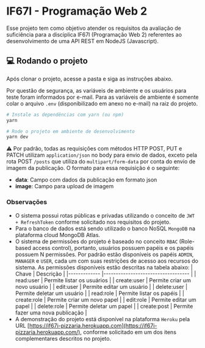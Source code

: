 # IF67I - Programação Web 2

Esse projeto tem como objetivo atender os requisitos da avaliação de suficiência para a disciplica IF67I (Programação Web 2) referentes ao desenvolvimento de uma API REST em NodeJS (Javascript).

## 💻 Rodando o projeto

Após clonar o projeto, acesse a pasta e siga as instruções abaixo.

Por questão de segurança, as variáveis de ambiente e os usuários para teste foram informados por e-mail. Para as variáveis de ambiente é somente colar o arquivo `.env` (disponibilizado em anexo no e-mail) na raiz do projeto.

```bash
# Instale as dependências com yarn (ou npm)
yarn

# Rode o projeto em ambiente de desenvolvimento
yarn dev
```

⚠️ Por padrão, todas as requisições com métodos HTTP POST, PUT e PATCH utilizam `application/json` no body para envio de dados, exceto pela rota POST `/posts` que utiliza do `multipart/form-data` por conta do envio de imagem da publicação. O formato para essa requisição é o seguinte:

- **data**: Campo com dados da publicação em formato json
- **image**: Campo para upload de imagem

### Observações

- O sistema possui rotas públicas e privadas utilizando o conceito de `JWT + RefreshToken` conforme solicitado nos requisitos do projeto.
- Para o banco de dados está sendo utilizado o banco NoSQL `MongoDB` na plataforma cloud MongoDB Atlas.
- O sistema de permissões do projeto é baseado no conceito `RBAC` (Role-based access control), portanto, usuários possuem papéis e os papéis possuem N permissões. Por padrão estão disponíveis os papéis `ADMIN`, `MANAGER` e `USER`, cada um com suas restrições de acesso aos recursos do sistema. As permissões disponíveis estão descritas na tabela abaixo:
  | Chave       	| Descrição                         	|
  |-------------	|-----------------------------------	|
  | read:user   	| Permite listar os usuários        	|
  | create:user 	| Permite criar um novo usuário     	|
  | edit:user   	| Permite editar um usuário         	|
  | delete:user 	| Permite deletar um usuário        	|
  | read:role   	| Permite listar os papéis          	|
  | create:role 	| Permite criar um novo papel       	|
  | edit:role   	| Permite editar um papel           	|
  | delete:role 	| Permite deletar um papel          	|
  | create:post 	| Permite fazer uma nova publicação 	|
- A demonstração do projeto está disponível na plataforma `Heroku` pela URL [https://if67i-pizzaria.herokuapp.com](https://if67i-pizzaria.herokuapp.com/), conforme solicitado em um dos itens complementares descritos no projeto.
